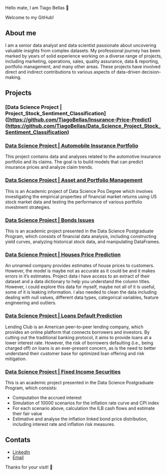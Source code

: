 Hello mate, I am Tiago Bellas 👋

Welcome to my GitHub!

## About me

I am a senior data analyst and data scientist passionate about uncovering valuable insights from complex datasets. My professional journey has been marked by years of solid experience working on a diverse range of projects, including marketing, operations, sales, quality assurance, data & reporting, portfolio management, and many other areas. These projects have involved direct and indirect contributions to various aspects of data-driven decision-making.

## Projects

### [Data Science Project | Project_Stock_Sentiment_Classification]([https://github.com/TiagoBellas/Insurance-Price-Predict](https://github.com/TiagoBellas/Data_Science_Project_Stock_Sentiment_Classification)



### [Data Science Project | Automobile Insurance Portfolio](https://github.com/TiagoBellas/Insurance-Price-Predict)
This project contains data and analyses related to the automotive insurance portfolio and its claims. The goal is to build models that can predict insurance prices and analyze claim trends.



### [Data Science Project | Asset and Portfolio Management](https://github.com/TiagoBellas/Computational_Finance_for_Asset_and_Portfolio_Management)
This is an Academic project of Data Science Pos Degree which involves investigating the empirical properties of financial market returns using US stock market data and testing the performance of various portfolio investment strategies.



### [Data Science Project | Bonds Issues](https://github.com/TiagoBellas/Computational_Finance_for_Bonds_Issues)
This is an academic project presented in the Data Science Postgraduate Program, which consists of financial data analysis, including constructing yield curves, analyzing historical stock data, and manipulating DataFrames.



### [Data Science Project | Houses Price Prediction](https://github.com/TiagoBellas/Data_Science_Project_Houses_Price_Prediction)
An unnamed company provides estimates of house prices to customers. However, the model is maybe not as accurate as it could be and it makes errors in it’s estimates. Project data i have access to an extract of their dataset and a data dictionary to help you understand the column titles. However, i could explore this data for myself, maybe not all of it is useful, some of it is leaking information. I also needed to clean the data including dealing with null values, different data types, categorical variables, feature engineering and outliers.



### [Data Science Project | Loans Default Prediction](https://github.com/TiagoBellas/Data_Science_Project_Loans_Default_Prediction)
Lending Club is an American peer-to-peer lending company, which provides an online platform that connects borrowers and investors. By cutting out the traditional banking protocol, it aims to provide loans at a lower interest rate. However, the risk of borrowers defaulting (i.e., being charged off) on loans is an ever-present concern, as is the need to better understand their customer base for optimized loan offering and risk mitigation.



### [Data Science Project | Fixed Income Securities](https://github.com/TiagoBellas/Data_Science_Project_for_Fixed_Income)
This is an academic project presented in the Data Science Postgraduate Program, which consists:
- Computation the accrued interest
- Simulation of 10000 scenarios for the inflation rate curve and CPI index
- For each scenario above, calculation the ILB cash flows and estimate their fair value
- Estimative and analyse the inflation linked bond price distribution, including interest rate and inflation risk measures.


## Contats

- [LinkedIn](https://www.linkedin.com/in/tiagobellas/)
- [Email](mailto:etrblund@gmail.com)

Thanks for your visit! 🚀

